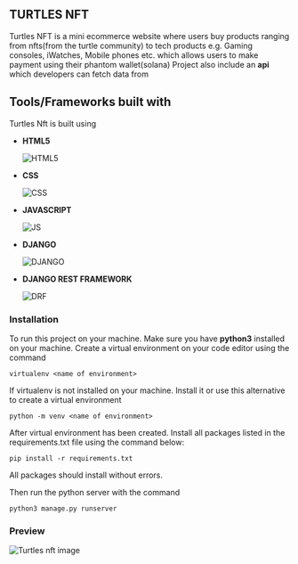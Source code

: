 ## TURTLES NFT

Turtles NFT is a mini ecommerce website where users buy products ranging from nfts(from the turtle community) to tech products e.g. Gaming consoles, iWatches, Mobile phones etc. which allows users to make payment using their phantom wallet(solana)
Project also include an **api** which developers can fetch data from

## Tools/Frameworks built with

Turtles Nft is built using

- **HTML5**
 
  ![HTML5](https://github.com/S13G/Turtle-NFT/blob/main/assets/rsz_html.png)
- **CSS**
 
  ![CSS](https://github.com/S13G/Turtle-NFT/blob/main/assets/rsz_css.png)
- **JAVASCRIPT**
 
  ![JS](https://github.com/S13G/Turtle-NFT/blob/main/assets/rsz_js.png)
- **DJANGO**
 
  ![DJANGO](https://github.com/S13G/Turtle-NFT/blob/main/assets/rsz_django.png)
- **DJANGO REST FRAMEWORK**
 
  ![DRF](https://github.com/S13G/Turtle-NFT/blob/main/assets/rsz_drf.png)

### Installation

To run this project on your machine. Make sure you have **python3** installed on your machine.
Create a virtual environment on your code editor using the command

```virtualenv <name of environment>```

If virtualenv is not installed on your machine. Install it or use this alternative to create a virtual environment

```python -m venv <name of environment>```

After virtual environment has been created. Install all packages listed in the requirements.txt file using the command below:

```pip install -r requirements.txt```

All packages should install without errors.

Then run the python server with the command

```python3 manage.py runserver```

### Preview

![Turtles nft image](https://github.com/S13G/Turtle-NFT/blob/main/assets/Screenshot%20from%202022-10-11%2009-33-15.png)

